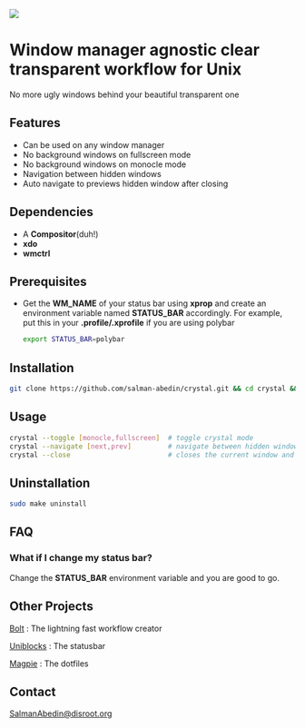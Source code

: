 ![](demo/preview.gif)

# Window manager agnostic clear transparent workflow for Unix

No more ugly windows behind your beautiful transparent one

## Features

-  Can be used on any window manager
-  No background windows on fullscreen mode
-  No background windows on monocle mode
-  Navigation between hidden windows
-  Auto navigate to previews hidden window after closing

## Dependencies

-  A **Compositor**(duh!)
-  **xdo**
-  **wmctrl**

## Prerequisites

-  Get the **WM_NAME** of your status bar using **xprop** and create an environment variable named **STATUS_BAR** accordingly. For example, put this in your **.profile/.xprofile** if you are using polybar
    ```sh
    export STATUS_BAR=polybar
    ```

## Installation

```sh
git clone https://github.com/salman-abedin/crystal.git && cd crystal && sudo make install
```

## Usage

```sh
crystal --toggle [monocle,fullscreen]  # toggle crystal mode
crystal --navigate [next,prev]         # navigate between hidden windows
crystal --close                        # closes the current window and focuses on the previous one
```

## Uninstallation

```sh
sudo make uninstall
```

## FAQ

### What if I change my status bar?

Change the **STATUS_BAR** environment variable and you are good to go.

## Other Projects

[Bolt](https://github.com/salman-abedin/bolt)
: The lightning fast workflow creator

[Uniblocks](https://github.com/salman-abedin/uniblocks)
: The statusbar

[Magpie](https://github.com/salman-abedin/magpie)
: The dotfiles

## Contact

SalmanAbedin@disroot.org
